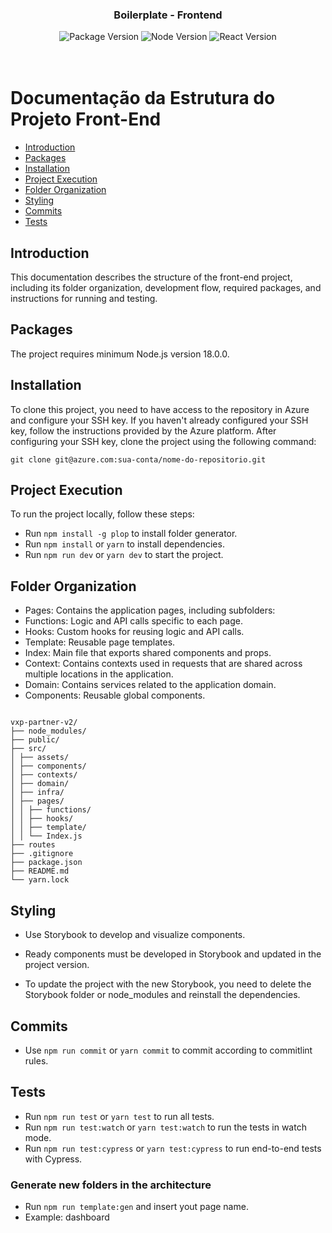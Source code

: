 <div align="center">
  <h3 align="center">Boilerplate - Frontend</h3>

  <section id='badges'>
    <img src="https://img.shields.io/badge/package_version-0.1.0-blue" alt="Package Version" />
    <img src="https://img.shields.io/badge/node_version-21.0.0-brightgreen" alt="Node Version" />
    <img src="https://img.shields.io/badge/react-18.3.1-blue" alt="React Version" />
  </section>
  <br />
  <br />
</div>

# Documentação da Estrutura do Projeto Front-End

- [Introduction](#introduction)
- [Packages](#packages)
- [Installation](#installation)
- [Project Execution](#project-execution)
- [Folder Organization](#folder-organization)
- [Styling](#styling)
- [Commits](#commits)
- [Tests](#tests)

## Introduction

This documentation describes the structure of the front-end project, including its folder organization, development flow, required packages, and instructions for running and testing.

## Packages

The project requires minimum Node.js version 18.0.0.

## Installation

To clone this project, you need to have access to the repository in Azure and configure your SSH key. If you haven't already configured your SSH key, follow the instructions provided by the Azure platform. After configuring your SSH key, clone the project using the following command:

```
git clone git@azure.com:sua-conta/nome-do-repositorio.git
```

## Project Execution

To run the project locally, follow these steps:

- Run `npm install -g plop` to install folder generator.
- Run `npm install` or `yarn` to install dependencies.
- Run `npm run dev` or `yarn dev` to start the project.

## Folder Organization

- Pages: Contains the application pages, including subfolders:
- Functions: Logic and API calls specific to each page.
- Hooks: Custom hooks for reusing logic and API calls.
- Template: Reusable page templates.
- Index: Main file that exports shared components and props.
- Context: Contains contexts used in requests that are shared across multiple locations in the application.
- Domain: Contains services related to the application domain.
- Components: Reusable global components.

```

vxp-partner-v2/
├── node_modules/
├── public/
├── src/
│ ├── assets/
│ ├── components/
│ ├── contexts/
│ ├── domain/
│ ├── infra/
│ ├── pages/
│ │ ├── functions/
│ │ ├── hooks/
│ │ ├── template/
│ │ └── Index.js
├── routes
├── .gitignore
├── package.json
├── README.md
└── yarn.lock

```

## Styling

- Use Storybook to develop and visualize components.

- Ready components must be developed in Storybook and updated in the project version.
- To update the project with the new Storybook, you need to delete the Storybook folder or node_modules and reinstall the dependencies.

## Commits

- Use `npm run commit` or `yarn commit` to commit according to commitlint rules.

## Tests

- Run `npm run test` or `yarn test` to run all tests.
- Run `npm run test:watch` or `yarn test:watch` to run the tests in watch mode.
- Run `npm run test:cypress` or `yarn test:cypress` to run end-to-end tests with Cypress.

### Generate new folders in the architecture

- Run `npm run template:gen` and insert yout page name.
- Example: dashboard
